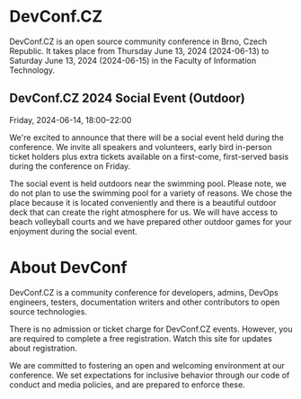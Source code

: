 # DevConf.CZ

DevConf.CZ is an open source community conference in Brno, Czech Republic. It takes place from Thursday June 13, 2024 (2024-06-13) to Saturday June 13, 2024 (2024-06-15) in the Faculty of Information Technology.

## DevConf.CZ 2024 Social Event (Outdoor)

Friday, 2024-06-14, 18:00–22:00

We're excited to announce that there will be a social event held during the conference. We invite all speakers and volunteers, early bird in-person ticket holders plus extra tickets available on a first-come, first-served basis during the conference on Friday.

The social event is held outdoors near the swimming pool. Please note, we do not plan to use the swimming pool for a variety of reasons. We chose the place because it is located conveniently and there is a beautiful outdoor deck that can create the right atmosphere for us. We will have access to beach volleyball courts and we have prepared other outdoor games for your enjoyment during the social event.


# About DevConf

DevConf.CZ is a community conference for developers, admins, DevOps engineers, testers, documentation writers and other contributors to open source technologies.

There is no admission or ticket charge for DevConf.CZ events. However, you are required to complete a free registration. Watch this site for updates about registration.

We are committed to fostering an open and welcoming environment at our conference. We set expectations for inclusive behavior through our code of conduct and media policies, and are prepared to enforce these.
